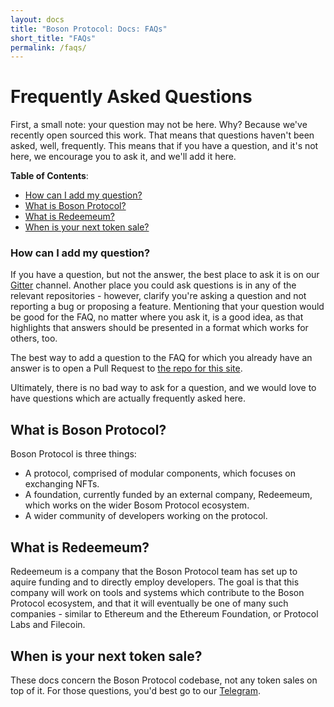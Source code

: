 ```yaml
---
layout: docs
title: "Boson Protocol: Docs: FAQs"
short_title: "FAQs"
permalink: /faqs/
---
```

# Frequently Asked Questions

First, a small note: your question may not be here. Why? Because we've recently open sourced this work. That means that questions haven't been asked, well, frequently. This means that if you have a question, and it's not here, we encourage you to ask it, and we'll add it here.

**Table of Contents**:

- [How can I add my question?](#how-can-i-add-my-question)
- [What is Boson Protocol?](#what-is-boson-protocol)
- [What is Redeemeum?](#what-is-redeemeum)
- [When is your next token sale?](#when-is-your-next-token-sale)

### How can I add my question?

If you have a question, but not the answer, the best place to ask it is on our [Gitter](https://gitter.im/BosonProtocol) channel. Another place you could ask questions is in any of the relevant repositories - however, clarify you're asking a question and not reporting a bug or proposing a feature. Mentioning that your question would be good for the FAQ, no matter where you ask it, is a good idea, as that highlights that answers should be presented in a format which works for others, too.

The best way to add a question to the FAQ for which you already have an answer is to open a Pull Request to
[the repo for this site](https://github.com/bosonprotocol/docs.bosonprotocol.io).

Ultimately, there is no bad way to ask for a question, and we would love to have questions which are actually frequently asked here.

## What is Boson Protocol?

Boson Protocol is three things:

- A protocol, comprised of modular components, which focuses on exchanging NFTs.
- A foundation, currently funded by an external company, Redeemeum, which works on the wider Bosom Protocol ecosystem.
- A wider community of developers working on the protocol.

## What is Redeemeum?

Redeemeum is a company that the Boson Protocol team has set up to aquire funding and to directly employ developers. The goal is that this company will work on tools and systems which contribute to the Boson Protocol ecosystem, and that it will eventually be one of many such companies - similar to Ethereum and the Ethereum Foundation, or Protocol Labs and Filecoin.

## When is your next token sale?

These docs concern the Boson Protocol codebase, not any token sales on top of it. For those questions, you'd best go to our [Telegram](https://t.me/bosonprotocol).